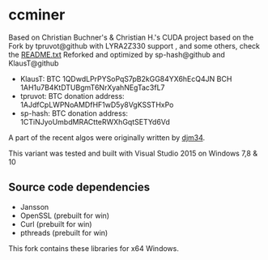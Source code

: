 # ccminer

Based on Christian Buchner's &amp; Christian H.'s CUDA project
based on the Fork by tpruvot@github with LYRA2Z330 support , and some others, check the [README.txt](README.txt)
Reforked and optimized by sp-hash@github and KlausT@github 

* KlausT:
    BTC 1QDwdLPrPYSoPqS7pB2kGG84YX6hEcQ4JN
    BCH 1AH1u7B4KtDTUBgmT6NrXyahNEgTac3fL7
* tpruvot:
    BTC donation address: 1AJdfCpLWPNoAMDfHF1wD5y8VgKSSTHxPo
* sp-hash:
    BTC donation address: 1CTiNJyoUmbdMRACtteRWXhGqtSETYd6Vd

A part of the recent algos were originally written by [djm34](https://github.com/djm34).

This variant was tested and built with Visual Studio 2015 on Windows 7,8 & 10

## Source code dependencies

* Jansson
* OpenSSL (prebuilt for win)
* Curl (prebuilt for win)
* pthreads (prebuilt for win)

This fork contains these libraries for x64 Windows.

